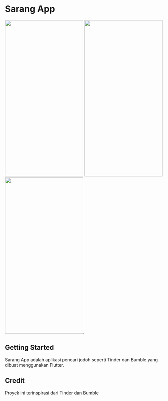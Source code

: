 # Sarang App

<img src="https://github.com/xryar/Sarang-App/assets/96641670/6d3a93a6-3638-4643-b51f-fff516f39413"  width="250" height="500">
<img src="https://github.com/xryar/Sarang-App/assets/96641670/78a8eb4d-e763-4c2c-8969-c805ee6b2a9b"  width="250" height="500">
<img src="https://github.com/xryar/Sarang-App/assets/96641670/afebea5c-7ade-4dee-9f2f-5edefb30fba4"  width="250" height="500">.

## Getting Started
Sarang App adalah aplikasi pencari jodoh seperti Tinder dan Bumble yang dibuat menggunakan Flutter.

## Credit
Proyek ini terinspirasi dari Tinder dan Bumble
